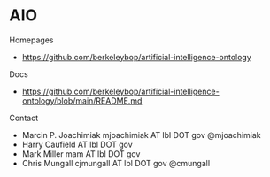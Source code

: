 AIO
=======

Homepages
* https://github.com/berkeleybop/artificial-intelligence-ontology

Docs
* https://github.com/berkeleybop/artificial-intelligence-ontology/blob/main/README.md

Contact
* Marcin P. Joachimiak mjoachimiak AT lbl DOT gov @mjoachimiak
* Harry Caufield AT lbl DOT gov
* Mark Miller mam AT lbl DOT gov
* Chris Mungall cjmungall AT lbl DOT gov @cmungall

